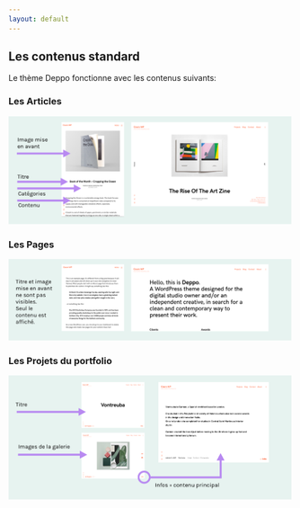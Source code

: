 ```yaml
---
layout: default
---
```


## Les contenus standard

Le thème Deppo fonctionne avec les contenus suivants:

### Les Articles

![Les articles](img/deppo-article.png)

### Les Pages

![Les pages](img/deppo-pages.png)

### Les Projets du portfolio

![Le portfolio](img/deppo-portfolio.png)
